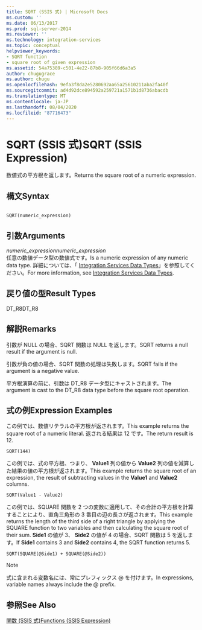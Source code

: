 ```yaml
---
title: SQRT (SSIS 式) | Microsoft Docs
ms.custom: ''
ms.date: 06/13/2017
ms.prod: sql-server-2014
ms.reviewer: ''
ms.technology: integration-services
ms.topic: conceptual
helpviewer_keywords:
- SQRT function
- square root of given expression
ms.assetid: 54a75389-c501-4e22-87b8-905f66d6a3a5
author: chugugrace
ms.author: chugu
ms.openlocfilehash: 9efa3f8da2e5280692aa65a25610211aba2fa40f
ms.sourcegitcommit: ad4d92dce894592a259721a1571b1d8736abacdb
ms.translationtype: MT
ms.contentlocale: ja-JP
ms.lasthandoff: 08/04/2020
ms.locfileid: "87716473"
---
```

# <a name="sqrt-ssis-expression"></a><span data-ttu-id="2ca63-102">SQRT (SSIS 式)</span><span class="sxs-lookup"><span data-stu-id="2ca63-102">SQRT (SSIS Expression)</span></span>
  <span data-ttu-id="2ca63-103">数値式の平方根を返します。</span><span class="sxs-lookup"><span data-stu-id="2ca63-103">Returns the square root of a numeric expression.</span></span>  
  
## <a name="syntax"></a><span data-ttu-id="2ca63-104">構文</span><span class="sxs-lookup"><span data-stu-id="2ca63-104">Syntax</span></span>  
  
```  
  
SQRT(numeric_expression)  
```  
  
## <a name="arguments"></a><span data-ttu-id="2ca63-105">引数</span><span class="sxs-lookup"><span data-stu-id="2ca63-105">Arguments</span></span>  
 <span data-ttu-id="2ca63-106">*numeric_expression*</span><span class="sxs-lookup"><span data-stu-id="2ca63-106">*numeric_expression*</span></span>  
 <span data-ttu-id="2ca63-107">任意の数値データ型の数値式です。</span><span class="sxs-lookup"><span data-stu-id="2ca63-107">Is a numeric expression of any numeric data type.</span></span> <span data-ttu-id="2ca63-108">詳細については、「 [Integration Services Data Types](../data-flow/integration-services-data-types.md)」を参照してください。</span><span class="sxs-lookup"><span data-stu-id="2ca63-108">For more information, see [Integration Services Data Types](../data-flow/integration-services-data-types.md).</span></span>  
  
## <a name="result-types"></a><span data-ttu-id="2ca63-109">戻り値の型</span><span class="sxs-lookup"><span data-stu-id="2ca63-109">Result Types</span></span>  
 <span data-ttu-id="2ca63-110">DT_R8</span><span class="sxs-lookup"><span data-stu-id="2ca63-110">DT_R8</span></span>  
  
## <a name="remarks"></a><span data-ttu-id="2ca63-111">解説</span><span class="sxs-lookup"><span data-stu-id="2ca63-111">Remarks</span></span>  
 <span data-ttu-id="2ca63-112">引数が NULL の場合、SQRT 関数は NULL を返します。</span><span class="sxs-lookup"><span data-stu-id="2ca63-112">SQRT returns a null result if the argument is null.</span></span>  
  
 <span data-ttu-id="2ca63-113">引数が負の値の場合、SQRT 関数の処理は失敗します。</span><span class="sxs-lookup"><span data-stu-id="2ca63-113">SQRT fails if the argument is a negative value.</span></span>  
  
 <span data-ttu-id="2ca63-114">平方根演算の前に、引数は DT_R8 データ型にキャストされます。</span><span class="sxs-lookup"><span data-stu-id="2ca63-114">The argument is cast to the DT_R8 data type before the square root operation.</span></span>  
  
## <a name="expression-examples"></a><span data-ttu-id="2ca63-115">式の例</span><span class="sxs-lookup"><span data-stu-id="2ca63-115">Expression Examples</span></span>  
 <span data-ttu-id="2ca63-116">この例では、数値リテラルの平方根が返されます。</span><span class="sxs-lookup"><span data-stu-id="2ca63-116">This example returns the square root of a numeric literal.</span></span> <span data-ttu-id="2ca63-117">返される結果は 12 です。</span><span class="sxs-lookup"><span data-stu-id="2ca63-117">The return result is 12.</span></span>  
  
```  
SQRT(144)  
```  
  
 <span data-ttu-id="2ca63-118">この例では、式の平方根、つまり、 **Value1** 列の値から **Value2** 列の値を減算した結果の値の平方根が返されます。</span><span class="sxs-lookup"><span data-stu-id="2ca63-118">This example returns the square root of an expression, the result of subtracting values in the **Value1** and **Value2** columns.</span></span>  
  
```  
SQRT(Value1 - Value2)  
```  
  
 <span data-ttu-id="2ca63-119">この例では、SQUARE 関数を 2 つの変数に適用して、その合計の平方根を計算することにより、直角三角形の 3 番目の辺の長さが返されます。</span><span class="sxs-lookup"><span data-stu-id="2ca63-119">This example returns the length of the third side of a right triangle by applying the SQUARE function to two variables and then calculating the square root of their sum.</span></span> <span data-ttu-id="2ca63-120">**Side1** の値が 3、 **Side2** の値が 4 の場合、SQRT 関数は 5 を返します。</span><span class="sxs-lookup"><span data-stu-id="2ca63-120">If **Side1** contains 3 and **Side2** contains 4, the SQRT function returns 5.</span></span>  
  
```  
SQRT(SQUARE(@Side1) + SQUARE(@Side2))  
```  
  
> [!NOTE]  
>  <span data-ttu-id="2ca63-121">式に含まれる変数名には、常にプレフィックス \@ を付けます。</span><span class="sxs-lookup"><span data-stu-id="2ca63-121">In expressions, variable names always include the \@ prefix.</span></span>  
  
## <a name="see-also"></a><span data-ttu-id="2ca63-122">参照</span><span class="sxs-lookup"><span data-stu-id="2ca63-122">See Also</span></span>  
 [<span data-ttu-id="2ca63-123">関数 (SSIS 式)</span><span class="sxs-lookup"><span data-stu-id="2ca63-123">Functions &#40;SSIS Expression&#41;</span></span>](functions-ssis-expression.md)  
  
  
